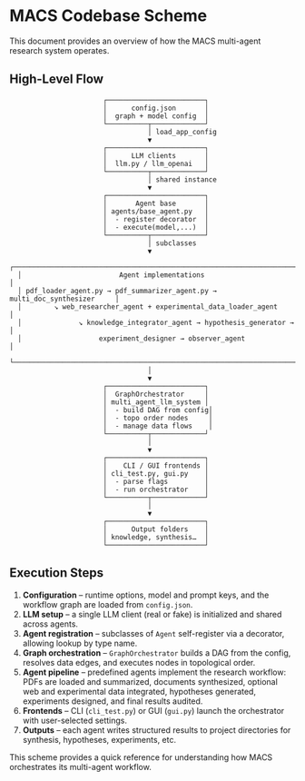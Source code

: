 # MACS Codebase Scheme

This document provides an overview of how the MACS multi-agent research system operates.

## High-Level Flow

```
                       ┌────────────────────────┐
                       │      config.json       │
                       │  graph + model config  │
                       └──────────┬─────────────┘
                                  │ load_app_config
                                  ▼
                       ┌────────────────────────┐
                       │      LLM clients       │
                       │  llm.py / llm_openai   │
                       └──────────┬─────────────┘
                                  │ shared instance
                                  ▼
                       ┌────────────────────────┐
                       │       Agent base       │
                       │ agents/base_agent.py   │
                       │  - register decorator  │
                       │  - execute(model,...)  │
                       └──────────┬─────────────┘
                                  │ subclasses
                                  ▼
  ┌───────────────────────────────────────────────────────────────────────────┐
  │                        Agent implementations                              │
  │ pdf_loader_agent.py → pdf_summarizer_agent.py → multi_doc_synthesizer     │
  │        ↘ web_researcher_agent + experimental_data_loader_agent            │
  │              ↘ knowledge_integrator_agent → hypothesis_generator →        │
  │                   experiment_designer → observer_agent                    │
  └───────────────────────────────────────────────────────────────────────────┘
                                  │
                                  ▼
                       ┌────────────────────────┐
                       │  GraphOrchestrator     │
                       │ multi_agent_llm_system │
                       │  - build DAG from config│
                       │  - topo order nodes     │
                       │  - manage data flows    │
                       └──────────┬─────────────┘
                                  │
                                  ▼
                       ┌────────────────────────┐
                       │    CLI / GUI frontends │
                       │ cli_test.py, gui.py    │
                       │  - parse flags         │
                       │  - run orchestrator    │
                       └──────────┬─────────────┘
                                  │
                                  ▼
                       ┌────────────────────────┐
                       │      Output folders    │
                       │ knowledge, synthesis…  │
                       └────────────────────────┘
```

## Execution Steps

1. **Configuration** – runtime options, model and prompt keys, and the workflow graph are loaded from `config.json`.
2. **LLM setup** – a single LLM client (real or fake) is initialized and shared across agents.
3. **Agent registration** – subclasses of `Agent` self-register via a decorator, allowing lookup by type name.
4. **Graph orchestration** – `GraphOrchestrator` builds a DAG from the config, resolves data edges, and executes nodes in topological order.
5. **Agent pipeline** – predefined agents implement the research workflow: PDFs are loaded and summarized, documents synthesized, optional web and experimental data integrated, hypotheses generated, experiments designed, and final results audited.
6. **Frontends** – CLI (`cli_test.py`) or GUI (`gui.py`) launch the orchestrator with user-selected settings.
7. **Outputs** – each agent writes structured results to project directories for synthesis, hypotheses, experiments, etc.

This scheme provides a quick reference for understanding how MACS orchestrates its multi-agent workflow.
